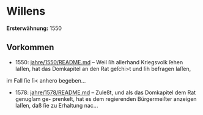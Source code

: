 # Willens

**Ersterwähnung:** 1550

## Vorkommen
- 1550: [jahre/1550/README.md](../jahre/1550/README.md) – Weil ſih allerhand Kriegsvolk ſehen laſſen, hat das
Domkapitel an den Rat geſchi>t und ſih befragen laſſen,

im Fall ſie ſi< anhero begeben...
- 1578: [jahre/1578/README.md](../jahre/1578/README.md) – Zuleßt, und als das Domkapitel dem Rat genugſam ge-
prenkelt, hat es dem regierenden Bürgermeiſter anzeigen
laſſen, daß ſie zu Erhaltung nac...
